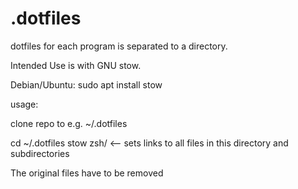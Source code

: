 # .dotfiles

dotfiles for each program is separated to a directory.

Intended Use is with GNU stow.

Debian/Ubuntu: sudo apt install stow

usage:

clone repo to e.g. ~/.dotfiles

cd ~/.dotfiles
stow zsh/ <-- sets links to all files in this directory and subdirectories

The original files have to be removed
